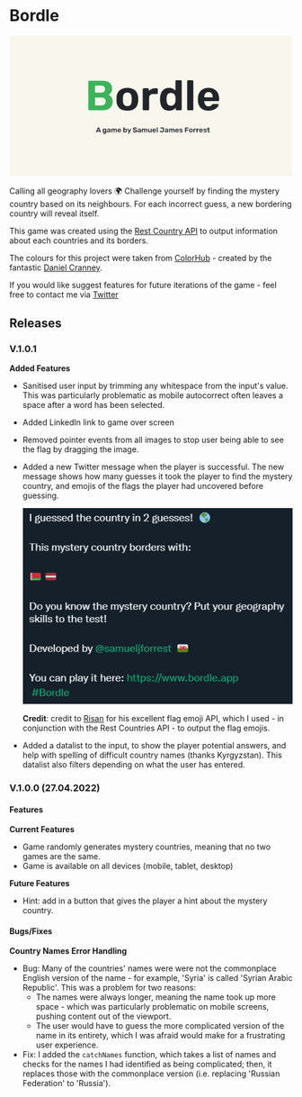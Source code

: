 # Bordle

![Bordle logo](assets/imgs/loading-screen.png)

Calling all geography lovers 🌍 Challenge yourself by finding the mystery country based on its neighbours. For each incorrect guess, a new bordering country will reveal itself.

This game was created using the [Rest Country API](https://restcountries.com/) to output information about each countries and its borders.

The colours for this project were taken from [ColorHub](https://colorhub.vercel.app/) - created by the fantastic [Daniel Cranney](https://twitter.com/danielcranney).

If you would like suggest features for future iterations of the game - feel free to contact me via [Twitter](https://twitter.com/samueljforrest)

## Releases

### V.1.0.1

**Added Features**

- Sanitised user input by trimming any whitespace from the input's value. This was particularly problematic as mobile autocorrect often leaves a space after a word has been selected.
- Added LinkedIn link to game over screen
- Removed pointer events from all images to stop user being able to see the flag by dragging the image.
- Added a new Twitter message when the player is successful. The new message shows how many guesses it took the player to find the mystery country, and emojis of the flags the player had uncovered before guessing.

  ![Example of new Twitter message](assets/imgs/screenshots/readme/new-twitter-message.png)

  **Credit**: credit to [Risan](https://github.com/risan/country-flag-emoji) for his excellent flag emoji API, which I used - in conjunction with the Rest Countries API - to output the flag emojis.

- Added a datalist to the input, to show the player potential answers, and help with spelling of difficult country names (thanks Kyrgyzstan). This datalist also filters depending on what the user has entered.

### V.1.0.0 (27.04.2022)

#### Features

**Current Features**

- Game randomly generates mystery countries, meaning that no two games are the same.
- Game is available on all devices (mobile, tablet, desktop)

**Future Features**

- Hint: add in a button that gives the player a hint about the mystery country.

#### Bugs/Fixes

**Country Names Error Handling**

- Bug: Many of the countries' names were were not the commonplace English version of the name - for example, 'Syria' is called 'Syrian Arabic Republic'. This was a problem for two reasons:
  - The names were always longer, meaning the name took up more space - which was particularly problematic on mobile screens, pushing content out of the viewport.
  - The user would have to guess the more complicated version of the name in its entirety, which I was afraid would make for a frustrating user experience.
- Fix: I added the `catchNames` function, which takes a list of names and checks for the names I had identified as being complicated; then, it replaces those with the commonplace version (i.e. replacing 'Russian Federation' to 'Russia').

